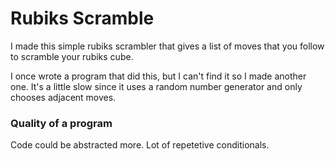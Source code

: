 # Rubiks Scramble
I made this simple rubiks scrambler that gives a list of moves that you follow to scramble your rubiks cube.

I once wrote a program that did this, but I can't find it so I made another one. It's a little slow since it uses a random number generator and only chooses adjacent moves.


### Quality of a program
Code could be abstracted more. Lot of repetetive conditionals.
